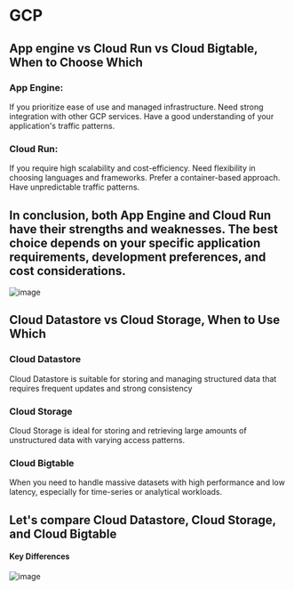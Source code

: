 # GCP
## App engine vs Cloud Run vs Cloud Bigtable, When to Choose Which
### App Engine:
If you prioritize ease of use and managed infrastructure.
Need strong integration with other GCP services.
Have a good understanding of your application's traffic patterns.
### Cloud Run:
If you require high scalability and cost-efficiency.
Need flexibility in choosing languages and frameworks.
Prefer a container-based approach.
Have unpredictable traffic patterns.
## In conclusion, both App Engine and Cloud Run have their strengths and weaknesses. The best choice depends on your specific application requirements, development preferences, and cost considerations.
![image](https://github.com/user-attachments/assets/e0675ae6-68c9-4cb0-af98-c0b2253d8859)

## Cloud Datastore vs Cloud Storage, When to Use Which
### Cloud Datastore 
Cloud Datastore is suitable for storing and managing structured data that requires frequent updates and strong consistency
### Cloud Storage
Cloud Storage is ideal for storing and retrieving large amounts of unstructured data with varying access patterns.
### Cloud Bigtable
When you need to handle massive datasets with high performance and low latency, especially for time-series or analytical workloads.
## Let's compare Cloud Datastore, Cloud Storage, and Cloud Bigtable
#### Key Differences
![image](https://github.com/user-attachments/assets/3c8d5e64-a40d-428f-a7d4-7b8fdcce1caf)




